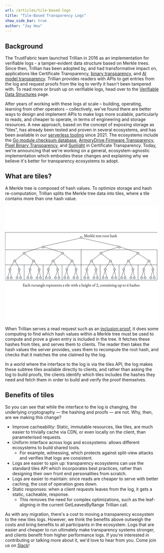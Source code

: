```yaml
---
url: /articles/tile-based-logs
title: "Tile-Based Transparency Logs"
show_side_bar: true
author: "Jay Hou"
---
```


## Background

The TrustFabric team launched Trillian in 2016 as an implementation for verifiable logs - a tamper-evident data structure based on Merkle trees. Since then, Trillian has been adopted by, and had transformative impact on, applications like Certificate Transparency, [binary transparency](https://security.googleblog.com/2023/08/pixel-binary-transparency-verifiable.html), and [AI model transparency](https://security.googleblog.com/2023/10/increasing-transparency-in-ai-security.html?m=1). Trillian provides readers with APIs to get entries from the log and request proofs from the log to verify it hasn't been tampered with. To read more or brush up on verifiable logs, head over to the [Verifiable Data Structures](https://transparency.dev/verifiable-data-structures/) page.

After years of working with these logs at scale – building, operating, learning from other operators – collectively, we've found there are better ways to design and implement APIs to make logs more scalable, particularly to reads, and cheaper to operate, in terms of engineering and storage resources. A new approach, based on the concept of exposing storage as "tiles", has already been tested and proven in several ecosystems, and has been available in our [serverless tooling](https://github.com/transparency-dev/serverless-log) since 2021. The ecosystems include the [Go module checksum database](https://go.dev/blog/module-mirror-launch), [ArmoryDrive Firmware Transparency](https://github.com/usbarmory/armory-drive/wiki/Firmware-Transparency), [Pixel Binary Transparency](https://developers.google.com/android/binary_transparency/pixel), and [Sunlight](https://letsencrypt.org/2024/03/14/introducing-sunlight.html) in Certificate Transparency. Today, we're announcing that we're working on a general, ecosystem-agnostic implementation which embodies these changes and explaining why we believe it's better for transparency ecosystems to adopt.

## What are tiles?

A Merkle tree is composed of hash values. To optimize storage and hash re-computation, Trillian splits the Merkle tree data into tiles, where a tile contains more than one hash value.

![How to represent a Merkle tree with tiles](/images/tile-based-logs/merkle-tree-tiles.svg)

When Trillian serves a read request such as an [inclusion proof](https://transparency.dev/verifiable-data-structures/), it does some computing to find which hash values within a Merkle tree must be used to compute and prove a given entry is included in the tree. It fetches these hashes from tiles, and serves them to clients. The reader then takes the hash values the server provides, uses them to recompute the root hash, and checks that it matches the one claimed by the log.

In a world where the interface to the log is via the tiles API, the log makes these subtree tiles available directly to clients, and rather than asking the log to build proofs, the clients identify which tiles includes the hashes they need and fetch them in order to build and verify the proof themselves.

## Benefits of tiles

So you can see that while the interface to the log is changing, the underlying cryptography — the hashing and proofs — are not. Why, then, are we making this change?

*   Improve cacheability: Static, immutable resources, like tiles, are much easier to trivially cache via CDN, or even locally on the client, than parameterised requests.
*   Uniform interface across logs and ecosystems: allows different ecosystems to build shared tools.
    * For example, witnessing, which protects against split-view attacks and verifies that logs are consistent.
*   Logs are easier to spin up: transparency ecosystems can use the standard tiles API which incorporates best practices, rather than designing their own front end personalities from scratch.
*   Logs are easier to maintain: since reads are cheaper to serve with better caching, the cost of operation goes down.
*   Static responses: when a client requests leaves from the log, it gets a static, cacheable, response.
    * This removes the need for complex optimizations, such as the leaf-aligning in the current GetLeavesByRange Trillian call.


As with any migration, there's a cost to moving a transparency ecosystem to the new tiles logs. However, we think the benefits above outweigh the costs and bring benefits to all participants in the ecosystem. Logs that are easier and cheaper to run ultimately make transparency systems stronger, and clients benefit from higher performance logs. If you're interested in contributing or talking more about it, we'd love to hear from you. Come join us on [Slack](https://transparency-dev.slack.com/)!
